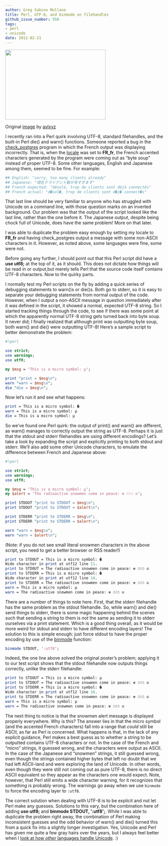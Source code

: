 ```yaml
---
author: Greg Sabino Mullane
title: Perl, UTF-8, and binmode on filehandles
github_issue_number: 556
tags:
- perl
- unicode
date: 2012-02-21
---
```


<a href="/blog/2012/02/perl-utf8-binmode-filehandle-unicode/image-0-big.jpeg"><img alt="" border="0" id="BLOGGER_PHOTO_ID_5711604532308041090" src="/blog/2012/02/perl-utf8-binmode-filehandle-unicode/image-0.jpeg" style="cursor: pointer; height: 222px; width: 320px;"/></a>

Original [image](https://www.flickr.com/photos/avlxyz/2462987456/) by [avlxyz](https://www.flickr.com/photos/avlxyz/)

I recently ran into a Perl quirk involving UTF-8, standard filehandles, and the built-in Perl die() and warn() functions. Someone reported a bug in the [check_postgres](https://bucardo.org/check_postgres/) program in which the French output was displaying incorrectly. That is, when the [locale](https://en.wikipedia.org/wiki/Locale) was set to **FR_fr**, the French accented characters generated by the program were coming out as “byte soup” instead of proper UTF-8. Some other languages, English and Japanese among them, seemed to be fine. For example:

```perl
## English: "sorry, too many clients already"
## Japanese: "現在クライアント数が多すぎます"
## French expected: "désolé, trop de clients sont déjà connectés"
## French actual: "d�sol�, trop de clients sont d�j� connect�s"
```

That last line should be very familiar to anyone who has struggled with Unicode on a command line, with those question marks on an inverted background. Our problem was that the output of the script looked like the last line, rather than the one before it. The Japanese output, despite being chock full of Unicode, does have the same problem! More on that later.

I was able to duplicate the problem easy enough by setting my locale to **FR_fr** and having check_postgres output a message with some non-ASCII characters in it. However, as noted above, some languages were fine, some were not.

Before going any further, I should point out that this Perl script did have a **use utf8;** at the top of it, as it should. This does not dictate how things will be read in or output,but merely tells Perl that the source code itself contains UTF-8 characters. Now to the quirky parts.

I normally test my Perl scripts on the fly by adding a quick series of debugging statements to warn()s or die()s. Both go to stderr, so it is easy to separate your debugging statements from normal output of the code. However, when I output a non-ASCII message in question immediately after it was defined in the script, it showed a normal, expected UTF-8 string. So I started tracking things through the code, to see if there was some point at which the apparently normal UTF-8 string gets turned back into byte soup. It never did; I finally realized that although print was outputting byte soup, both warn() and die() were outputting UTF-8! Here’s a sample script to better demonstrate the problem:

```perl
#!perl

use strict;
use warnings;
use utf8;

my $msg = 'This is a micro symbol: µ';

print "print = $msg\n";
warn "warn = $msg\n";
die "die = $msg\n";
```

Now let’s run it and see what happens:

```perl
print = This is a micro symbol: �
warn = This is a micro symbol: µ
die = This is a micro symbol: µ
```

So we’ve found one Perl quirk: the output of print() and warn() are different, as warn() manages to correctly output the string as UTF-8. Perhaps it is just that the stdout and stderr filehandles are using different encodings? Let’s take a look by expanding the script and explicitly printing to both stdout and stderr. We’ll also add some other Unicode characters, to emulate the difference between French and Japanese above:

```perl
#!perl

use strict;
use warnings;
use utf8;

my $msg = 'This is a micro symbol: µ';
my $alert = 'The radioactive snowmen come in peace: ☢ ☃☃☃ ☮';

print STDOUT "print to STDOUT = $msg\n";
print STDOUT "print to STDOUT = $alert\n";

print STDERR "print to STDERR = $msg\n";
print STDERR "print to STDERR = $alert\n";

warn "warn = $msg\n";
warn "warn = $alert\n";
```

(Note: if you do not see small literal snowmen characters in the above script, you need to get a better browser or RSS reader!)

```perl
print to STDOUT = This is a micro symbol: �
Wide character in print at utf12 line 11.
print to STDOUT = The radioactive snowmen come in peace: ☢ ☃☃☃ ☮
print to STDERR = This is a micro symbol: �
Wide character in print at utf12 line 14.
print to STDERR = The radioactive snowmen come in peace: ☢ ☃☃☃ ☮
warn = This is a micro symbol: µ
warn = The radioactive snowmen come in peace: ☢ ☃☃☃ ☮
```

There are a number of things to note here. First, that the stderr filehandle has the same problem as the stdout filehandle. So, while warn() and die() send things to stderr, there is some magic happening behind the scenes such that sending a string to them is *not* the same as sending it to stderr ourselves via a print statement. Which is a good thing overall, as it would be more weird for stdout and stderr to have different encoding layers! The solution to this is simple enough: just force stdout to have the proper encoding by use of the [binmode](http://perldoc.perl.org/functions/binmode.html) function:

```perl
binmode STDOUT, ':utf8';
```

Indeed, the one line above solved the original poster’s problem; applying it to our test script shows that the stdout filehandle now outputs things correctly, unlike the stderr filehandle:

```perl
print to STDOUT = This is a micro symbol: µ
print to STDOUT = The radioactive snowmen come in peace: ☢ ☃☃☃ ☮
print to STDERR = This is a micro symbol: �
Wide character in print at utf12 line 16.
print to STDERR = The radioactive snowmen come in peace: ☢ ☃☃☃ ☮
warn = This is a micro symbol: µ
warn = The radioactive snowmen come in peace: ☢ ☃☃☃ ☮
```

The next thing to notice is that the snowmen alert message is displayed properly everywhere. Why is this? The answer lies in that the micro symbol (and the accented French characters) fall into a range that *could* still be ASCII, as far as Perl is concerned. What happens is that, in the lack of any explicit guidance, Perl makes a best guess as to whether a string to be outputted contains UTF-8 characters or not. In the case of the French and “micro” strings, it guessed wrong, and the characters were output as ASCII. In the case of the Japanese and “snowmen” strings, it still guessed wrong, even though the strings contained higher bytes that left no doubt that we had left ASCII-land and were exploring the land of Unicode. In other words, even though they were still not coming out as pure UTF-8, there is no direct ASCII equivalent so they appear as the characters one would expect. Note, however, that Perl still emits a wide character warning, for it recognizes that something is probably wrong. The warnings go away when we use `binmode` to force the encoding layer to `:utf8`.

The correct solution when dealing with UTF-8 is to be explicit and not let Perl make any guesses. Solutions to this vary, but the combination here of adding **use utf8;** and **binmode STDOUT, ':utf8';**. While I was able to duplicate the problem right away, the combination of Perl making inconsistent guesses and the odd behavior of warn() and die() turned this from a quick fix into a slightly longer investigation. Yes, Unicode and Perl has given me quite a few gray hairs over the years, but I always feel better when I [look at how *other* languages handle Unicode](https://www.azabani.com/pages/gbu/). :)
